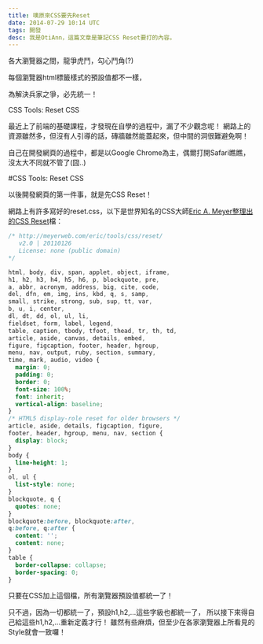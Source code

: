 ```yaml
---
title: 噢原來CSS要先Reset
date: 2014-07-29 10:14 UTC
tags: 開發
desc: 我是OtiAnn，這篇文章是筆記CSS Reset要打的內容。
---
```


各大瀏覽器之間，龍爭虎鬥，勾心鬥角(?)

每個瀏覽器html標籤樣式的預設值都不一樣，

為解決兵家之爭，必先統一！

CSS Tools: Reset CSS


最近上了前端的基礎課程，才發現在自學的過程中，漏了不少觀念呢！
網路上的資源雖然多，但沒有人引導的話，磚牆雖然能蓋起來，但中間的洞很難避免啊！

自己在開發網頁的過程中，都是以Google Chrome為主，偶爾打開Safari瞧瞧，沒太大不同就不管了(囧..)


#CSS Tools: Reset CSS

以後開發網頁的第一件事，就是先CSS Reset！

網路上有許多寫好的reset.css，以下是世界知名的CSS大師[Eric A. Meyer整理出的CSS Reset](http://meyerweb.com/eric/tools/css/reset/)檔：

~~~css
/* http://meyerweb.com/eric/tools/css/reset/
   v2.0 | 20110126
   License: none (public domain)
*/

html, body, div, span, applet, object, iframe,
h1, h2, h3, h4, h5, h6, p, blockquote, pre,
a, abbr, acronym, address, big, cite, code,
del, dfn, em, img, ins, kbd, q, s, samp,
small, strike, strong, sub, sup, tt, var,
b, u, i, center,
dl, dt, dd, ol, ul, li,
fieldset, form, label, legend,
table, caption, tbody, tfoot, thead, tr, th, td,
article, aside, canvas, details, embed,
figure, figcaption, footer, header, hgroup,
menu, nav, output, ruby, section, summary,
time, mark, audio, video {
  margin: 0;
  padding: 0;
  border: 0;
  font-size: 100%;
  font: inherit;
  vertical-align: baseline;
}
/* HTML5 display-role reset for older browsers */
article, aside, details, figcaption, figure,
footer, header, hgroup, menu, nav, section {
  display: block;
}
body {
  line-height: 1;
}
ol, ul {
  list-style: none;
}
blockquote, q {
  quotes: none;
}
blockquote:before, blockquote:after,
q:before, q:after {
  content: '';
  content: none;
}
table {
  border-collapse: collapse;
  border-spacing: 0;
}
~~~

只要在CSS加上這個檔，所有瀏覽器預設值都統一了！

只不過，因為一切都統一了，預設h1,h2,...這些字級也都統一了，
所以接下來得自己給這些h1,h2,...重新定義才行！
雖然有些麻煩，但至少在各家瀏覽器上所看見的Style就會一致囉！